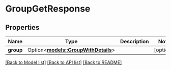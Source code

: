 # GroupGetResponse

## Properties

Name | Type | Description | Notes
------------ | ------------- | ------------- | -------------
**group** | Option<[**models::GroupWithDetails**](GroupWithDetails.md)> |  | [optional]

[[Back to Model list]](../README.md#documentation-for-models) [[Back to API list]](../README.md#documentation-for-api-endpoints) [[Back to README]](../README.md)



